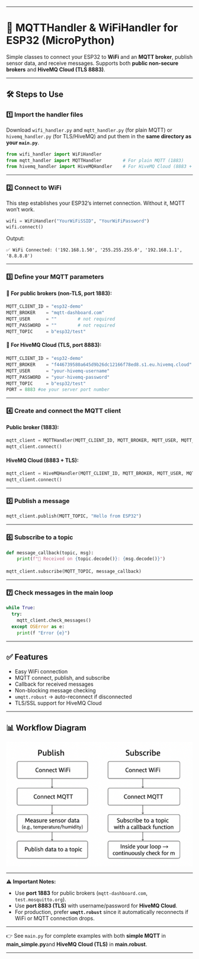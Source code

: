 
---

# 📡 MQTTHandler & WiFiHandler for ESP32 (MicroPython)

Simple classes to connect your ESP32 to **WiFi** and an **MQTT broker**, publish sensor data, and receive messages.
Supports both **public non-secure brokers** and **HiveMQ Cloud (TLS 8883)**.

---

## 🛠 Steps to Use

### 1️⃣ Import the handler files

Download `wifi_handler.py` and `mqtt_handler.py` (for plain MQTT) or `hivemq_handler.py` (for TLS/HiveMQ) and put them in the **same directory as your `main.py`**.

```python
from wifi_handler import WiFiHandler
from mqtt_handler import MQTTHandler        # For plain MQTT (1883)
from hivemq_handler import HiveMQHandler    # For HiveMQ Cloud (8883 + TLS)
```

---

### 2️⃣ Connect to WiFi

This step establishes your ESP32’s internet connection. Without it, MQTT won’t work.

```python
wifi = WiFiHandler("YourWiFiSSID", "YourWiFiPassword")
wifi.connect()
```

Output:

```
✅ WiFi Connected: ('192.168.1.50', '255.255.255.0', '192.168.1.1', '8.8.8.8')
```

---

### 3️⃣ Define your MQTT parameters

#### 🔹 For public brokers (non-TLS, port **1883**):

```python
MQTT_CLIENT_ID = "esp32-demo"
MQTT_BROKER    = "mqtt-dashboard.com"
MQTT_USER      = ""        # not required
MQTT_PASSWORD  = ""        # not required
MQTT_TOPIC     = b"esp32/test"
```

#### 🔹 For HiveMQ Cloud (TLS, port **8883**):

```python
MQTT_CLIENT_ID = "esp32-demo" 
MQTT_BROKER    = "f446739580a645d9b26dc12166f78ed8.s1.eu.hivemq.cloud"     #your server URL
MQTT_USER      = "your-hivemq-username"
MQTT_PASSWORD  = "your-hivemq-password"
MQTT_TOPIC     = b"esp32/test"
PORT = 8883 #oe your server port number
```

---

### 4️⃣ Create and connect the MQTT client

#### Public broker (1883):

```python
mqtt_client = MQTTHandler(MQTT_CLIENT_ID, MQTT_BROKER, MQTT_USER, MQTT_PASSWORD)
mqtt_client.connect()
```

#### HiveMQ Cloud (8883 + TLS):

```python
mqtt_client = HiveMQHandler(MQTT_CLIENT_ID, MQTT_BROKER, MQTT_USER, MQTT_PASSWORD, PORT)
mqtt_client.connect()
```

---

### 5️⃣ Publish a message

```python
mqtt_client.publish(MQTT_TOPIC, "Hello from ESP32")
```

---

### 6️⃣ Subscribe to a topic

```python
def message_callback(topic, msg):
    print(f"📩 Received on {topic.decode()}: {msg.decode()}")

mqtt_client.subscribe(MQTT_TOPIC, message_callback)
```

---

### 7️⃣ Check messages in the main loop

```python
while True:
  try:
    mqtt_client.check_messages()
  except OSError as e:
    print(f "Error {e}")
```

---

## ✅ Features

* Easy WiFi connection
* MQTT connect, publish, and subscribe
* Callback for received messages
* Non-blocking message checking
* `umqtt.robust` → auto-reconnect if disconnected
* TLS/SSL support for HiveMQ Cloud

---

## 📊 Workflow Diagram

![Workflow Diagram](Diagram/Diagram.png)

---

⚠️ **Important Notes:**

* Use **port 1883** for public brokers (`mqtt-dashboard.com`, `test.mosquitto.org`).
* Use **port 8883 (TLS)** with username/password for **HiveMQ Cloud**.
* For production, prefer **`umqtt.robust`** since it automatically reconnects if WiFi or MQTT connection drops.

---

👉 See `main.py` for complete examples with both **simple MQTT** in **main_simple.py**and **HiveMQ Cloud (TLS)** in **main.robust**.

---

